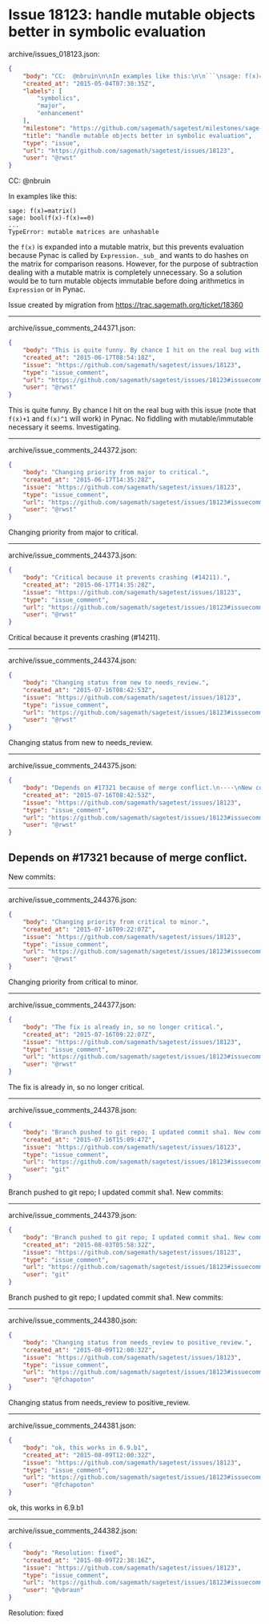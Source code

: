 # Issue 18123: handle mutable objects better in symbolic evaluation

archive/issues_018123.json:
```json
{
    "body": "CC:  @nbruin\n\nIn examples like this:\n\n```\nsage: f(x)=matrix()\nsage: bool(f(x)-f(x)==0)\n...\nTypeError: mutable matrices are unhashable\n```\n\nthe `f(x)` is expanded into a mutable matrix, but this prevents evaluation because Pynac is called by `Expression._sub_` and wants to do hashes on the matrix for comparison reasons. However, for the purpose of subtraction dealing with a mutable matrix is completely unnecessary. So a solution would be to turn mutable objects immutable before doing arithmetics in `Expression` or in Pynac.\n\nIssue created by migration from https://trac.sagemath.org/ticket/18360\n\n",
    "created_at": "2015-05-04T07:30:35Z",
    "labels": [
        "symbolics",
        "major",
        "enhancement"
    ],
    "milestone": "https://github.com/sagemath/sagetest/milestones/sage-6.9",
    "title": "handle mutable objects better in symbolic evaluation",
    "type": "issue",
    "url": "https://github.com/sagemath/sagetest/issues/18123",
    "user": "@rwst"
}
```
CC:  @nbruin

In examples like this:

```
sage: f(x)=matrix()
sage: bool(f(x)-f(x)==0)
...
TypeError: mutable matrices are unhashable
```

the `f(x)` is expanded into a mutable matrix, but this prevents evaluation because Pynac is called by `Expression._sub_` and wants to do hashes on the matrix for comparison reasons. However, for the purpose of subtraction dealing with a mutable matrix is completely unnecessary. So a solution would be to turn mutable objects immutable before doing arithmetics in `Expression` or in Pynac.

Issue created by migration from https://trac.sagemath.org/ticket/18360





---

archive/issue_comments_244371.json:
```json
{
    "body": "This is quite funny. By chance I hit on the real bug with this issue (note that `f(x)+1` and `f(x)^1` will work) in Pynac. No fiddling with mutable/immutable necessary it seems. Investigating.",
    "created_at": "2015-06-17T08:54:18Z",
    "issue": "https://github.com/sagemath/sagetest/issues/18123",
    "type": "issue_comment",
    "url": "https://github.com/sagemath/sagetest/issues/18123#issuecomment-244371",
    "user": "@rwst"
}
```

This is quite funny. By chance I hit on the real bug with this issue (note that `f(x)+1` and `f(x)^1` will work) in Pynac. No fiddling with mutable/immutable necessary it seems. Investigating.



---

archive/issue_comments_244372.json:
```json
{
    "body": "Changing priority from major to critical.",
    "created_at": "2015-06-17T14:35:28Z",
    "issue": "https://github.com/sagemath/sagetest/issues/18123",
    "type": "issue_comment",
    "url": "https://github.com/sagemath/sagetest/issues/18123#issuecomment-244372",
    "user": "@rwst"
}
```

Changing priority from major to critical.



---

archive/issue_comments_244373.json:
```json
{
    "body": "Critical because it prevents crashing (#14211).",
    "created_at": "2015-06-17T14:35:28Z",
    "issue": "https://github.com/sagemath/sagetest/issues/18123",
    "type": "issue_comment",
    "url": "https://github.com/sagemath/sagetest/issues/18123#issuecomment-244373",
    "user": "@rwst"
}
```

Critical because it prevents crashing (#14211).



---

archive/issue_comments_244374.json:
```json
{
    "body": "Changing status from new to needs_review.",
    "created_at": "2015-07-16T08:42:53Z",
    "issue": "https://github.com/sagemath/sagetest/issues/18123",
    "type": "issue_comment",
    "url": "https://github.com/sagemath/sagetest/issues/18123#issuecomment-244374",
    "user": "@rwst"
}
```

Changing status from new to needs_review.



---

archive/issue_comments_244375.json:
```json
{
    "body": "Depends on #17321 because of merge conflict.\n----\nNew commits:",
    "created_at": "2015-07-16T08:42:53Z",
    "issue": "https://github.com/sagemath/sagetest/issues/18123",
    "type": "issue_comment",
    "url": "https://github.com/sagemath/sagetest/issues/18123#issuecomment-244375",
    "user": "@rwst"
}
```

Depends on #17321 because of merge conflict.
----
New commits:



---

archive/issue_comments_244376.json:
```json
{
    "body": "Changing priority from critical to minor.",
    "created_at": "2015-07-16T09:22:07Z",
    "issue": "https://github.com/sagemath/sagetest/issues/18123",
    "type": "issue_comment",
    "url": "https://github.com/sagemath/sagetest/issues/18123#issuecomment-244376",
    "user": "@rwst"
}
```

Changing priority from critical to minor.



---

archive/issue_comments_244377.json:
```json
{
    "body": "The fix is already in, so no longer critical.",
    "created_at": "2015-07-16T09:22:07Z",
    "issue": "https://github.com/sagemath/sagetest/issues/18123",
    "type": "issue_comment",
    "url": "https://github.com/sagemath/sagetest/issues/18123#issuecomment-244377",
    "user": "@rwst"
}
```

The fix is already in, so no longer critical.



---

archive/issue_comments_244378.json:
```json
{
    "body": "Branch pushed to git repo; I updated commit sha1. New commits:",
    "created_at": "2015-07-16T15:09:47Z",
    "issue": "https://github.com/sagemath/sagetest/issues/18123",
    "type": "issue_comment",
    "url": "https://github.com/sagemath/sagetest/issues/18123#issuecomment-244378",
    "user": "git"
}
```

Branch pushed to git repo; I updated commit sha1. New commits:



---

archive/issue_comments_244379.json:
```json
{
    "body": "Branch pushed to git repo; I updated commit sha1. New commits:",
    "created_at": "2015-08-03T05:58:32Z",
    "issue": "https://github.com/sagemath/sagetest/issues/18123",
    "type": "issue_comment",
    "url": "https://github.com/sagemath/sagetest/issues/18123#issuecomment-244379",
    "user": "git"
}
```

Branch pushed to git repo; I updated commit sha1. New commits:



---

archive/issue_comments_244380.json:
```json
{
    "body": "Changing status from needs_review to positive_review.",
    "created_at": "2015-08-09T12:00:32Z",
    "issue": "https://github.com/sagemath/sagetest/issues/18123",
    "type": "issue_comment",
    "url": "https://github.com/sagemath/sagetest/issues/18123#issuecomment-244380",
    "user": "@fchapoton"
}
```

Changing status from needs_review to positive_review.



---

archive/issue_comments_244381.json:
```json
{
    "body": "ok, this works in 6.9.b1",
    "created_at": "2015-08-09T12:00:32Z",
    "issue": "https://github.com/sagemath/sagetest/issues/18123",
    "type": "issue_comment",
    "url": "https://github.com/sagemath/sagetest/issues/18123#issuecomment-244381",
    "user": "@fchapoton"
}
```

ok, this works in 6.9.b1



---

archive/issue_comments_244382.json:
```json
{
    "body": "Resolution: fixed",
    "created_at": "2015-08-09T22:38:16Z",
    "issue": "https://github.com/sagemath/sagetest/issues/18123",
    "type": "issue_comment",
    "url": "https://github.com/sagemath/sagetest/issues/18123#issuecomment-244382",
    "user": "@vbraun"
}
```

Resolution: fixed
